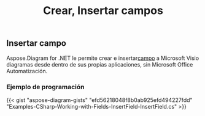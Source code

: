 ﻿---
title: Crear, Insertar campos
type: docs
weight: 10
url: /es/net/create-insert-fields/
description: Cómo crear, inserte campos usando C# Diagram API .
---
## **Insertar campo**
 Aspose.Diagram for .NET le permite crear e insertar[campo](https://reference.aspose.com/diagram/net/aspose.diagram/field) a Microsoft Visio diagramas desde dentro de sus propias aplicaciones, sin Microsoft Office Automatización.
### **Ejemplo de programación**
{{< gist "aspose-diagram-gists" "efd56218048f8b0ab925efd494227fdd" "Examples-CSharp-Working-with-Fields-InsertField-InsertField.cs" >}}

